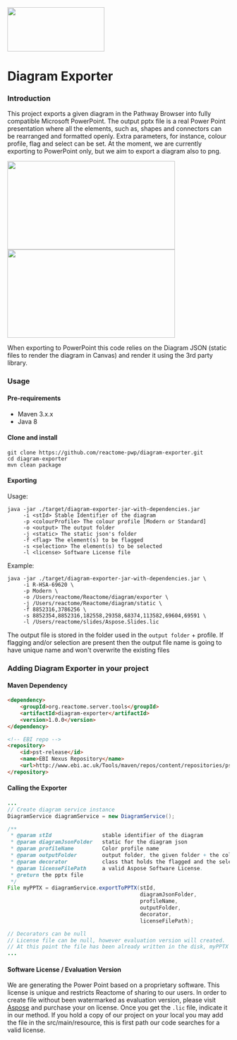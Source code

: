 <img src=https://cloud.githubusercontent.com/assets/6883670/22938783/bbef4474-f2d4-11e6-92a5-07c1a6964491.png width=220 height=100 />

Diagram Exporter
=====================

### Introduction
This project exports a given diagram in the Pathway Browser into fully compatible Microsoft PowerPoint. The output pptx file is a real Power Point presentation where all the elements, such as, shapes and connectors can be rearranged and formatted openly. Extra parameters, for instance, colour profile, flag and select can be set.
At the moment, we are currently exporting to PowerPoint only, but we aim to export a diagram also to png.

<div>
<img src=https://cloud.githubusercontent.com/assets/6883670/23128274/3f6dc596-f776-11e6-88e5-54b76b33049f.png width=380 height=200 />
<img src=https://cloud.githubusercontent.com/assets/6883670/23128285/49d61eb6-f776-11e6-804b-e663dca34712.png width=380 height=200 />
</div>

When exporting to PowerPoint this code relies on the Diagram JSON (static files to render the diagram in Canvas) and render it using the 3rd party library.
### Usage

#### Pre-requirements
* Maven 3.x.x
* Java 8


#### Clone and install

```console
git clone https://github.com/reactome-pwp/diagram-exporter.git
cd diagram-exporter
mvn clean package
```

#### Exporting

Usage:
```console
java -jar ./target/diagram-exporter-jar-with-dependencies.jar
     -i <stId> Stable Identifier of the diagram
     -p <colourProfile> The colour profile [Modern or Standard]
     -o <output> The output folder
     -j <static> The static json's folder
     -f <flag> The element(s) to be flagged
     -s <selection> The element(s) to be selected
     -l <license> Software License file
```

Example:
```console
java -jar ./target/diagram-exporter-jar-with-dependencies.jar \
     -i R-HSA-69620 \
     -p Modern \
     -o /Users/reactome/Reactome/diagram/exporter \
     -j /Users/reactome/Reactome/diagram/static \
     -f 8852316,3786256 \
     -s 8852354,8852316,182558,29358,68374,113582,69604,69591 \
     -l /Users/reactome/slides/Aspose.Slides.lic
```

The output file is stored in the folder used in the `output folder` + profile.
If flagging and/or selection are present then the output file name is going to have unique name and won't overwrite the existing files

### Adding Diagram Exporter in your project

#### Maven Dependency

```html
<dependency>
    <groupId>org.reactome.server.tools</groupId>
    <artifactId>diagram-exporter</artifactId>
    <version>1.0.0</version>
</dependency>
```

```html
<!-- EBI repo -->
<repository>
    <id>pst-release</id>
    <name>EBI Nexus Repository</name>
    <url>http://www.ebi.ac.uk/Tools/maven/repos/content/repositories/pst-release</url>
</repository>
```

#### Calling the Exporter

```java
...
// Create diagram service instance
DiagramService diagramService = new DiagramService();

/**
 * @param stId                stable identifier of the diagram
 * @param diagramJsonFolder   static for the diagram json
 * @param profileName         Color profile name
 * @param outputFolder        output folder, the given folder + the color profile as a folder.
 * @param decorator           class that holds the flagged and the selected elements into two different lists.
 * @param licenseFilePath     a valid Aspose Software License.
 * @return the pptx file
 */
File myPPTX = diagramService.exportToPPTX(stId,
                                          diagramJsonFolder,
                                          profileName,
                                          outputFolder,
                                          decorator,
                                          licenseFilePath);

// Decorators can be null
// License file can be null, however evaluation version will created.
// At this point the file has been already written in the disk, myPPTX is a reference for it.
...
```

#### Software License / Evaluation Version

We are generating the Power Point based on a proprietary software. This license is unique and restricts Reactome of sharing to our users.
In order to create file without been watermarked as evaluation version, please visit [Aspose](https://www.aspose.com/products/slides/java) and purchase your on license.
Once you get the `.lic` file, indicate it in our method. If you hold a copy of our project on your local you may add the file in the src/main/resource, this is first path our code searches for a valid license.